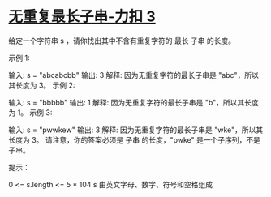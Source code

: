# [无重复最长子串-力扣 3](https://leetcode.cn/problems/longest-substring-without-repeating-characters/description/?envType=problem-list-v2&envId=2ckc81c)

给定一个字符串 s ，请你找出其中不含有重复字符的 最长
子串
的长度。

示例 1:

输入: s = "abcabcbb"
输出: 3
解释: 因为无重复字符的最长子串是 "abc"，所以其长度为 3。
示例 2:

输入: s = "bbbbb"
输出: 1
解释: 因为无重复字符的最长子串是 "b"，所以其长度为 1。
示例 3:

输入: s = "pwwkew"
输出: 3
解释: 因为无重复字符的最长子串是 "wke"，所以其长度为 3。
请注意，你的答案必须是 子串 的长度，"pwke" 是一个子序列，不是子串。

提示：

0 <= s.length <= 5 \* 104
s 由英文字母、数字、符号和空格组成
